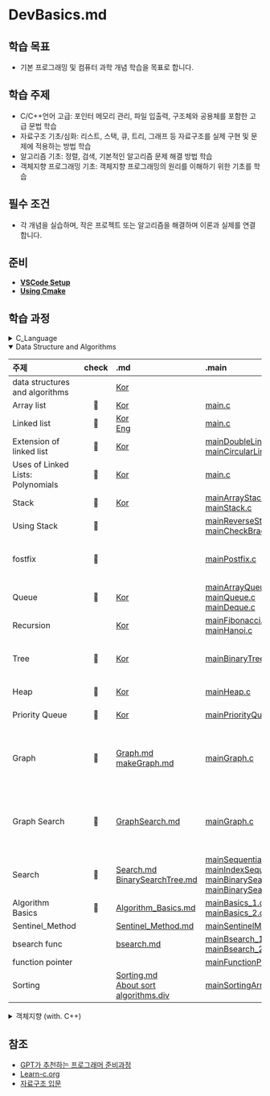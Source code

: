 # DevBasics.md

## 학습 목표

- 기본 프로그래밍 및 컴퓨터 과학 개념 학습을 목표로 합니다.

## 학습 주제

- C/C++언어 고급: 포인터 메모리 관리, 파일 입출력, 구조체와 공용체를 포함한 고급 문법 학습
- 자료구조 기초/심화: 리스트, 스택, 큐, 트리, 그래프 등 자료구조를 실제 구현 및 문제에 적용하는 방법 학습
- 알고리즘 기초: 정렬, 검색, 기본적인 알고리즘 문제 해결 방법 학습
- 객체지향 프로그래밍 기초: 객체지향 프로그래밍의 원리를 이해하기 위한 기초를 학습

## 필수 조건

- 각 개념을 실습하며, 작은 프로젝트 또는 알고리즘을 해결하며 이론과 실제를 연결합니다.

## 준비

- [ **VSCode Setup** ](markdown/VSCode_Setup.md)
- [ **Using Cmake** ](markdown/CMake.md)

## 학습 과정

<details>
<summary>C_Language</summary>
<div markdown="1">

| 주제                            | 성취도 | .md                                                                                          | 소스코드                                                                                                                                                                     |
| ------------------------------- | :----: | :------------------------------------------------------------------------------------------- | :--------------------------------------------------------------------------------------------------------------------------------------------------------------------------- |
| Hello world                     |   📌   | -                                                                                            | [main.c](source/C_language/Hello.c)                                                                                                                                          |
| Variables and Types             |   📌   | -                                                                                            | [main.c](source/C_language/VnT.c)                                                                                                                                            |
| Arrays                          |   📌   | -                                                                                            | [main.c](source/C_language/Arrays.c)                                                                                                                                         |
| Multidimensional Arrays         |   📌   | -                                                                                            | [main.c](source/C_language/MultiArrays.c)                                                                                                                                    |
| Conditions                      |   📌   | -                                                                                            | [main.c](source/C_language)                                                                                                                                                  |
| Strings                         |   📌   | -                                                                                            | [main.c](source/C_language/Strings.c)                                                                                                                                        |
| loops                           |   📌   | -                                                                                            | [main.c](source/C_language/loops.c)                                                                                                                                          |
| Functions                       |   📌   | -                                                                                            | [main.c](source/C_language/functions.c)                                                                                                                                      |
| Static                          |   📌   | -                                                                                            | [main.c](source/C_language/static.c)                                                                                                                                         |
| Pointers                        |   📌   | -                                                                                            | [main.c](source/C_language/pointers.c)                                                                                                                                       |
| Structures                      |   📌   | -                                                                                            | [main.c](source/C_language/structures.c)                                                                                                                                     |
| Function arguments by reference |   📌   | -                                                                                            | [main.c](source/C_language/FunArgByRef.c)                                                                                                                                    |
| Dynamic allocation              |   📌   | -                                                                                            | [main.c](source/C_language/DynamicAllocation.c)                                                                                                                              |
| Arrays and Pointers             |   📌   | -                                                                                            | [main.c](source/C_language/ArrayNPointer.c)                                                                                                                                  |
| Recursion                       |   📌   | [Kor](markdown/DataStructure/recursion.md)                                                   | [main.c](source/C_language/recursion.c)                                                                                                                                      |
| Linked lists                    |   📌   | [Eng](markdown/DataStructure/LinkedLists.md) [Kor](markdown/DataStructure/LinkedLists_kr.md) | [main.c](source/C_language/LinkedLists.c) [ExCode.c](source/C_language/ExLinkedLists.c)                                                                                      |
| Binary trees                    |   📌   | [Kor](markdown/DataStructure/Tree.md)                                                        | [main.c](source/C_language/CompleteBinaryTree.c) [Excode.c](source/C_language/ExBinarytrees.c)                                                                               |
| Unions                          |   📌   | [Eng](markdown/C/Unions.md) [Kor](markdown/C/Unions_kr.md)                                   | [main.c](source/C_language/Unions.c) [Excode.c](source/C_language/ExUnions.c) [testcode.c](source/C_language/ExUnions_test.c)                                                |
| Pointer Arithmetics             |   📌   | [Eng](markdown/C/Pointer%20Arithmetics.md) [Kor](markdown/C/Pointer%20Arithmetics_kr.md)     | [main.c](source/C_language/PointerArithmetics.c) [Excode.c](source/C_language/ExPointerArithmetics.c)                                                                        |
| Function Pointers               |        | [Eng](markdown/C/Function%20Pointers.md) [Kor](markdown/C/Function%20Pointers_kr.md)         | [main.c](source/C_language/FunctionPointers.c) [Excode.c](source/C_language/ExFunctionPointers.c)<br/>[mainFunctionPointers.c](source/DSNA/Algorithm/mainFunctionPointers.c) |
| Bitmasks                        |   📌   | [Eng](markdown/C/Bitmasks.md) [Kor](markdown/C/Bitmasks_kr.md)                               | [main.c](source/C_language/Bitmasks.c) [Excode.c](source/C_language/ExBitmasks.c)                                                                                            |

</div>
</details>

<details open>
<summary>Data Structure and Algorithms</summary>
<div markdown="1">

| 주제                              | check | .md                                                                                                                 | .main                                                                                                                                                                                                                                                                                         | .include                                                                                                                                                                                                                                                                                                                                                                                                       |
| :-------------------------------- | :---: | :------------------------------------------------------------------------------------------------------------------ | :-------------------------------------------------------------------------------------------------------------------------------------------------------------------------------------------------------------------------------------------------------------------------------------------- | :------------------------------------------------------------------------------------------------------------------------------------------------------------------------------------------------------------------------------------------------------------------------------------------------------------------------------------------------------------------------------------------------------------- |
| data structures and algorithms    |       | [Kor](markdown/Data%20Structure%20N%20Algorithms.md)                                                                |
| Array list                        |  📌   | [Kor](markdown/DataStructure/ArrayList.md)                                                                          | [main.c](source/DSNA/Linear/mainArrayList.c)                                                                                                                                                                                                                                                  |
| Linked list                       |  📌   | [Kor](markdown/DataStructure/LinkedLists_kr.md) <br/>[Eng](markdown/DataStructure/LinkedLists.md)                   | [main.c](source/DSNA/Linear/mainLinkedList.c)                                                                                                                                                                                                                                                 |
| Extension of linked list          |  📌   | [Kor](markdown/DataStructure/LinkedList_Add.md)                                                                     | [mainDoubleLinkedList.c](source/DSNA/Linear/mainDoubleLinkedList.c) <br/>[mainCircularLinkedList.c](source/DSNA/Linear/mainCircularLinkedList.c)                                                                                                                                              |
| Uses of Linked Lists: Polynomials |  📌   | [Kor](markdown/DataStructure/Polynomial.md)                                                                         | [main.c](source/DSNA/Linear/mainPolynomial.c)                                                                                                                                                                                                                                                 |
| Stack                             |  📌   | [Kor](markdown/DataStructure/stack.md)                                                                              | [mainArrayStack.c](source/DSNA/Linear/mainArrayStack.c) <br/>[mainStack.c](source/DSNA/Linear/mainStack.c)                                                                                                                                                                                    |
| Using Stack                       |  📌   |                                                                                                                     | [mainReverseString.c](source/DSNA/Linear/mainReverseString.c) <br/>[mainCheckBracketMatch.c](source/DSNA/Linear/mainCheckBracketMatch.c)                                                                                                                                                      | [includeStack.c](source/DSNA/Linear/includeStack.c) <br/>[includeStack.h](include/includeStack.h)                                                                                                                                                                                                                                                                                                              |
| fostfix                           |  📌   |                                                                                                                     | [mainPostfix.c](source/DSNA/Linear/mainPostfix.c)                                                                                                                                                                                                                                             | [includeNotationStack.c](source/DSNA/Linear/includeNotationStack.c) <br/>[includePostfix.c](source/DSNA/Linear/includePostfix.c) <br/>[includeNotationStack.h](include/includeNotationStack.h) <br/>[includePostfix.h](include/includePostfix.h)                                                                                                                                                               |
| Queue                             |  📌   | [Kor](markdown/DataStructure/queue.md)                                                                              | [mainArrayQueue.c](source/DSNA/Linear/mainArrayQueue.c) <br/>[mainQueue.c](source/DSNA/Linear/mainQueue.c) <br/>[mainDeque.c](source/DSNA/Linear/mainDeque.c)                                                                                                                                 |
| Recursion                         |       | [Kor](markdown/DataStructure/recursion.md)                                                                          | [mainFibonacci.c](source/DSNA/Recursion/mainFibonacci.c) <br/>[mainHanoi.c](source/DSNA/Recursion/mainHanoi.c)                                                                                                                                                                                      |
| Tree                              |  📌   | [Kor](markdown/DataStructure/Tree.md)                                                                               | [mainBinaryTree.c](source/DSNA/non-Linear/mainBinaryTree.c)                                                                                                                                                                                                                                   | [includeBinTree.c](source/DSNA/non-Linear/includeBinTree.c)<br/>[includeBinTree.h](include/includeBinTree.h)<br/>[includeGenericStructure.c](source/DSNA/non-Linear/includeGenericStructure.c)<br/>[includeGenericStructure.h](include/includeGenericStructure.h)                                                                                                                                              |
| Heap                              |  📌   | [Kor](markdown/DataStructure/Heap.md)                                                                               | [mainHeap.c](source/DSNA/non-Linear/mainHeap.c)                                                                                                                                                                                                                                               | [includeHeap.c](source/DSNA/non-Linear/includeHeap.c)<br/>[includeHeap.h](include/includeHeap.h)                                                                                                                                                                                                                                                                                                               |
| Priority Queue                    |  📌   | [Kor](markdown/DataStructure/PriorityQueue.md)                                                                      | [mainPriorityQueue.c](source/DSNA/non-Linear/mainPriorityQueue.c)                                                                                                                                                                                                                             | [includeHeap.c](source/DSNA/non-Linear/includeHeap.c)<br/>[includeHeap.h](include/includeHeap.h)                                                                                                                                                                                                                                                                                                               |
| Graph                             |  📌   | [Graph.md](markdown/DataStructure/Graph.md)<br/>[makeGraph.md](markdown/DataStructure/MakeGraph.md)                 | [mainGraph.c](source/DSNA/non-Linear/mainGraph.c)                                                                                                                                                                                                                                             | [includeArrayGraph.c](source/DSNA/non-Linear/includeArrayGraph.c)<br/>[includeArrayGraph.h](include/includeArrayGraph.h)<br/>[includeLinkedGraph.c](source/DSNA/non-Linear/includeLinkedGraph.c)<br/>[includeLinkedGraph.h](include/includeLinkedGraph.h)<br/>[includeGenericStructure.c](source/DSNA/non-Linear/includeGenericStructure.c)<br/>[includeGenericStructure.h](include/includeGenericStructure.h) |
| Graph Search                      |  📌   | [GraphSearch.md](markdown/DataStructure/GraphSearch.md)                                                             | [mainGraph.c](source/DSNA/non-Linear/mainGraph.c)                                                                                                                                                                                                                                             | [includeArrayGraph.c](source/DSNA/non-Linear/includeArrayGraph.c)<br/>[includeArrayGraph.h](include/includeArrayGraph.h)<br/>[includeLinkedGraph.c](source/DSNA/non-Linear/includeLinkedGraph.c)<br/>[includeLinkedGraph.h](include/includeLinkedGraph.h)<br/>[includeGenericStructure.c](source/DSNA/non-Linear/includeGenericStructure.c)<br/>[includeGenericStructure.h](include/includeGenericStructure.h) |
| Search                            |  📌   | [Search.md](markdown/DataStructure/Search.md)<br/>[BinarySearchTree.md](markdown/DataStructure/BinarySearchTree.md) | [mainSequentialSearch.c](source/DSNA/Search/mainSequentialSearch.c) <br/>[mainIndexSequentialSearch.c](source/DSNA/Search/mainIndexSequentialSearch.c) <br/>[mainBinarySearch.c](source/DSNA/Search/mainBinarySearch.c) <br/>[mainBinarySearchTree.c](source/DSNA/Search/mainBinSearchTree.c) |
| Algorithm Basics                  |  📌   | [Algorithm_Basics.md](markdown/Algorithm/Algorithm_Basics.md)                                                       | [mainBasics_1.c](source/DSNA/Algorithm/mainBasics_1.c) <br/>[mainBasics_2.c](source/DSNA/Algorithm/mainBasics_2.c)                                                                                                                                                                            |
| Sentinel_Method                   |       | [Sentinel_Method.md](markdown/Algorithm/Sentinel_Method.md)                                                         | [mainSentinelMethod.c](source/DSNA/Algorithm/mainSentinelMethod.c)                                                                                                                                                                                                                            |
| bsearch func                      |       | [bsearch.md](markdown/Algorithm/bsearch.md)                                                                         | [mainBsearch_1.c](source/DSNA/Algorithm/mainBsearch_1.c)<br/>[mainBsearch_2.c](source/DSNA/Algorithm/mainBsearch_2.c)                                                                                                                                                                         |
| function pointer                  |       |                                                                                                                     | [mainFunctionPointers.c](source/DSNA/Algorithm/mainFunctionPointers.c)                                                                                                                                                                                                                        |
| Sorting||[Sorting.md](markdown/Algorithm/Sorting.md)<br/>[About sort algorithms.div](markdown/Algorithm/Sorting)|[mainSortingArray.c](/source/DSNA/Sorting/mainSortingArray.c)|[includeSorting.h](/include/includeSorting.h)<br/>[includeSorting.c](/source/DSNA/Sorting/includeSorting.c)

</div>
</details>

<details>
<summary>객체지향 (with. C++)</summary>
<div markdown="1">

| 주제 | check | .md | .main | .include |
| ---- | :---- | :-- | :---- | :------- |
|      |

</div>
</details>

## 참조

- [GPT가 추천하는 프로그래머 준비과정](markdown/Curriculum_Advised_by_Chat_GPT.md)
- [Learn-c.org](https://www.learn-c.org/)
- [자료구조 입문](https://www.yes24.com/Product/Goods/28194882)
